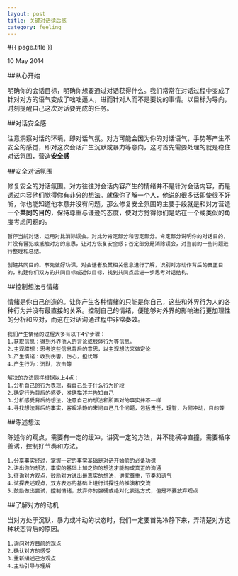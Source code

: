 ```yaml
---
layout: post
title: 关键对话读后感
category: feeling
---
```


#{{ page.title }}

<p class="meta">10 May 2014</p>

##从心开始

明确你的会话目标，明确你想要通过对话获得什么。我们常常在对话过程中变成了针对对方的语气变成了咄咄逼人，进而针对人而不是要说的事情。以目标为导向，时刻提醒自己这次对话要完成的任务。

##对话安全感

注意洞察对话的环境，即对话气氛。对方可能会因为你的对话语气，手势等产生不安全的感觉，即对这次会话产生沉默或暴力等意向，这时首先需要处理的就是稳住对话氛围，营造**安全感**

##安全对话氛围

修复安全的对话氛围。对方往往对会话内容产生的情绪并不是针对会话内容，而是透过内容他们觉得你有非分的想法。就像你了解一个人，他说的很多话即使很不好听，你也能知道他本意并没有问题。那么修复安全氛围的主要手段就是和对方营造一个**共同的目的**，保持尊重与谦逊的态度，使对方觉得你们是站在一个或类似的角度考虑问题的。

```
暂停当前对话，运用对比消除误会。对比分肯定部分和否定部分。肯定部分说明你的对话目的，并没有冒犯或抵触对方的意思，让对方恢复安全感；否定部分是消除误会，对当前的一些问题进行整理和总结。
```

```
创建共同目的。事先做好功课，对会话者及其相关信息进行了解，识别对方动作背后的真正目的，构建你们双方的共同目标或近似目标，找到共同点后进一步思考对话结构。
```

##控制想法与情绪

情绪是你自己创造的。让你产生各种情绪的只能是你自己，这些和外界行为人的各种行为并没有最直接的关系。控制自己的情绪，便能够对外界的影响进行更加理性的分析和应对，而这在对话沟通过程中非常奏效。

```
我们产生情绪的过程大多有以下4个步骤：
1.获取信息：得到外界他人的言论或肢体行为等信息。
2.主观臆想：思考这些信息背后的意思，以主观想法来做定论
3.产生情绪：收到伤害，伤心，担忧等
4.产生行为：沉默，攻击等
```

```
解决的办法同样根据以上4点：
1.分析自己的行为表现，看自己处于什么行为阶段
2.确定行为背后的感受，准确描述并告知自己
3.分析感受背后的想法，注意自己的想法和所面对的事实并不一样
4.寻找想法背后的事实，客观冷静的来问自己几个问题，包括责任，理智，为何冲动，目的等
```

##陈述想法

陈述你的观点，需要有一定的缓冲，讲究一定的方法，并不能横冲直撞，需要循序善诱，控制好节奏和方法。

```
1.分享事实经过，掌握一定的事实基础是对话开始前的必备功课
2.讲出你的想法，事实的基础上加之你的想法才能构成真正的沟通
3.征询对方观点，鼓励对方说出最真实的想法，讲究尊重，节奏和语气
4.试探表述观点，双方表态的基础上进行试探性的推演和交流
5.鼓励做出尝试，控制情绪，放弃你的强硬或绝对化表达方式，但是不要放弃观点
```

##了解对方的动机

当对方处于沉默，暴力或冲动的状态时，我们一定要首先冷静下来，弄清楚对方这种状态背后的原因。

```
1.询问对方目前的观点
2.确认对方的感受
3.重新描述己方观点
4.主动引导与理解
```



